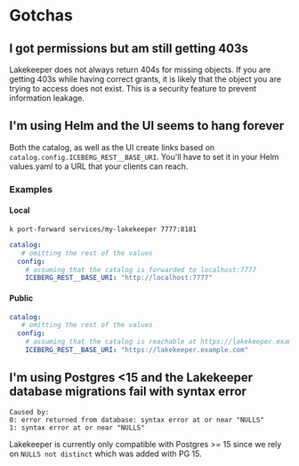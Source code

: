 # Gotchas

## I got permissions but am still getting 403s

Lakekeeper does not always return 404s for missing objects. If you are getting 403s while having correct grants, it is likely that the object you are trying to access does not exist. This is a security feature to prevent information leakage.

## I'm using Helm and the UI seems to hang forever

Both the catalog, as well as the UI create links based on `catalog.config.ICEBERG_REST__BASE_URI`. You'll have to set it in your Helm values.yaml to a URL that your clients can reach.

### Examples

#### Local

```ssh
k port-forward services/my-lakekeeper 7777:8181
```

```yaml
catalog:
   # omitting the rest of the values
  config:
    # assuming that the catalog is forwarded to localhost:7777
    ICEBERG_REST__BASE_URI: "http://localhost:7777"
```

#### Public

```yaml
catalog:
   # omitting the rest of the values
  config:
    # assuming that the catalog is reachable at https://lakekeeper.example.com
    ICEBERG_REST__BASE_URI: "https://lakekeeper.example.com"
```


## I'm using Postgres <15 and the Lakekeeper database migrations fail with syntax error

```
Caused by:
0: error returned from database: syntax error at or near "NULLS"
1: syntax error at or near "NULLS"
```

Lakekeeper is currently only compatible with Postgres >= 15 since we rely on `NULLS not distinct` which was added with PG 15.